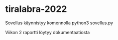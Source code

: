 # tiralabra-2022

Sovellus käynnistyy komennolla python3 sovellus.py

Viikon 2 raportti löytyy dokumentaatiosta
